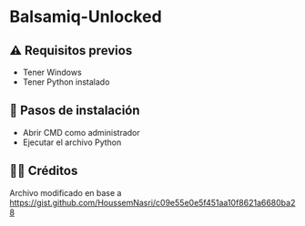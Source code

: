 # Balsamiq-Unlocked

## ⚠️ Requisitos previos
- Tener Windows
- Tener Python instalado

## 🔽 Pasos de instalación
- Abrir CMD como administrador
- Ejecutar el archivo Python

## 👨‍💻 Créditos
Archivo modificado en base a https://gist.github.com/HoussemNasri/c09e55e0e5f451aa10f8621a6680ba28
